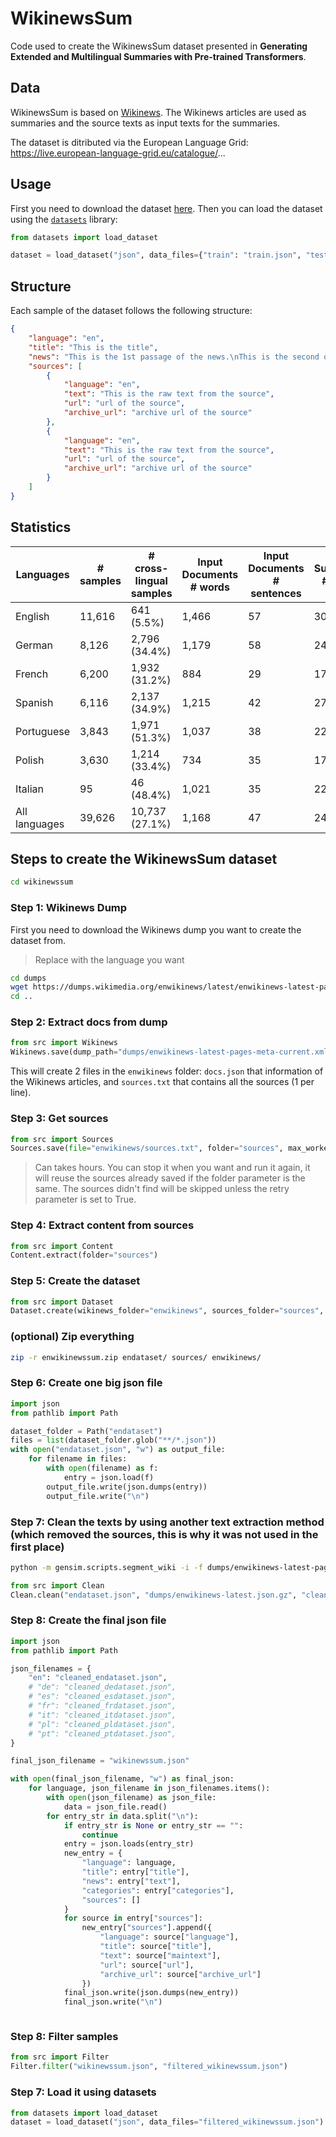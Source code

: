# WikinewsSum

Code used to create the WikinewsSum dataset presented in **Generating Extended and Multilingual Summaries with Pre-trained Transformers**.

## Data

WikinewsSum is based on [Wikinews](https://www.wikinews.org).
The Wikinews articles are used as summaries and the source texts as input texts for the summaries.

The dataset is ditributed via the European Language Grid: https://live.european-language-grid.eu/catalogue/...

## Usage

First you need to download the dataset [here](https://live.european-language-grid.eu/catalogue/...).
Then you can load the dataset using the [`datasets`](https://github.com/huggingface/datasets) library:

```python
from datasets import load_dataset

dataset = load_dataset("json", data_files={"train": "train.json", "test": "test.json", "validation": "validation.json"})
```

## Structure

Each sample of the dataset follows the following structure:

```json
{
    "language": "en",
    "title": "This is the title",
    "news": "This is the 1st passage of the news.\nThis is the second one.\n...",
    "sources": [
        {
            "language": "en",
            "text": "This is the raw text from the source",
            "url": "url of the source",
            "archive_url": "archive url of the source"
        },
        {
            "language": "en",
            "text": "This is the raw text from the source",
            "url": "url of the source",
            "archive_url": "archive url of the source"
        }
    ]
}
```

## Statistics

| Languages     | # samples | # cross-lingual samples | Input Documents # words | Input Documents  # sentences | Summaries # words | Summaries # sentences |
|---------------|-----------|-------------------------|-------------------------|------------------------------|-------------------|-----------------------|
| English       | 11,616    | 641 (5.5%)              | 1,466                   | 57                           | 300               | 13                    |
| German        | 8,126     | 2,796 (34.4%)           | 1,179                   | 58                           | 241               | 13                    |
| French        | 6,200     | 1,932 (31.2%)           | 884                     | 29                           | 176               | 7                     |
| Spanish       | 6,116     | 2,137 (34.9%)           | 1,215                   | 42                           | 276               | 10                    |
| Portuguese    | 3,843     | 1,971 (51.3%)           | 1,037                   | 38                           | 221               | 8                     |
| Polish        | 3,630     | 1,214 (33.4%)           | 734                     | 35                           | 173               | 10                    |
| Italian       | 95        | 46 (48.4%)              | 1,021                   | 35                           | 224               | 8                     |
| All languages | 39,626    | 10,737 (27.1%)          | 1,168                   | 47                           | 245               | 11                    |



## Steps to create the WikinewsSum dataset

```bash
cd wikinewssum
```

### Step 1: Wikinews Dump

First you need to download the Wikinews dump you want to create the dataset from.

> Replace with the language you want

```bash
cd dumps
wget https://dumps.wikimedia.org/enwikinews/latest/enwikinews-latest-pages-meta-current.xml.bz2
cd ..
```

### Step 2: Extract docs from dump

```python
from src import Wikinews
Wikinews.save(dump_path="dumps/enwikinews-latest-pages-meta-current.xml.bz2", max_doc_count=0, folder="enwikinews")
```

This will create 2 files in the `enwikinews` folder: `docs.json` that information of the Wikinews articles, and `sources.txt` that contains all the sources (1 per line).

### Step 3: Get sources

```python
from src import Sources
Sources.save(file="enwikinews/sources.txt", folder="sources", max_workers=5, timeout=10, retry=False)
```

> Can takes hours. You can stop it when you want and run it again, it will reuse the sources already saved if the folder parameter is the same. The sources didn't find will be skipped unless the retry parameter is set to True.

### Step 4: Extract content from sources

```python
from src import Content
Content.extract(folder="sources")
```

### Step 5: Create the dataset

```python
from src import Dataset
Dataset.create(wikinews_folder="enwikinews", sources_folder="sources", dataset_folder="endataset")
```

### (optional) Zip everything

```bash
zip -r enwikinewssum.zip endataset/ sources/ enwikinews/
```

### Step 6: Create one big json file

```python
import json
from pathlib import Path

dataset_folder = Path("endataset")
files = list(dataset_folder.glob("**/*.json"))
with open("endataset.json", "w") as output_file:
    for filename in files:
        with open(filename) as f:
            entry = json.load(f)
        output_file.write(json.dumps(entry))
        output_file.write("\n")
```

### Step 7: Clean the texts by using another text extraction method (which removed the sources, this is why it was not used in the first place)

```bash
python -m gensim.scripts.segment_wiki -i -f dumps/enwikinews-latest-pages-meta-current.xml.bz2 -o dumps/enwikinews-latest.json.gz
```

```python
from src import Clean
Clean.clean("endataset.json", "dumps/enwikinews-latest.json.gz", "cleaned_endataset.json")
```

### Step 8: Create the final json file

```python
import json
from pathlib import Path

json_filenames = {
    "en": "cleaned_endataset.json",
    # "de": "cleaned_dedataset.json",
    # "es": "cleaned_esdataset.json",
    # "fr": "cleaned_frdataset.json",
    # "it": "cleaned_itdataset.json",
    # "pl": "cleaned_pldataset.json",
    # "pt": "cleaned_ptdataset.json",
}

final_json_filename = "wikinewssum.json"

with open(final_json_filename, "w") as final_json:
    for language, json_filename in json_filenames.items():
        with open(json_filename) as json_file:
            data = json_file.read()
        for entry_str in data.split("\n"):
            if entry_str is None or entry_str == "":
                continue
            entry = json.loads(entry_str)
            new_entry = {
                "language": language,
                "title": entry["title"],
                "news": entry["text"],
                "categories": entry["categories"],
                "sources": []
            }
            for source in entry["sources"]:
                new_entry["sources"].append({
                    "language": source["language"],
                    "title": source["title"],
                    "text": source["maintext"],
                    "url": source["url"],
                    "archive_url": source["archive_url"]
                })
            final_json.write(json.dumps(new_entry))
            final_json.write("\n")



```

### Step 8: Filter samples

```python
from src import Filter
Filter.filter("wikinewssum.json", "filtered_wikinewssum.json")
```

### Step 7: Load it using datasets

```python
from datasets import load_dataset
dataset = load_dataset("json", data_files="filtered_wikinewssum.json")
```
